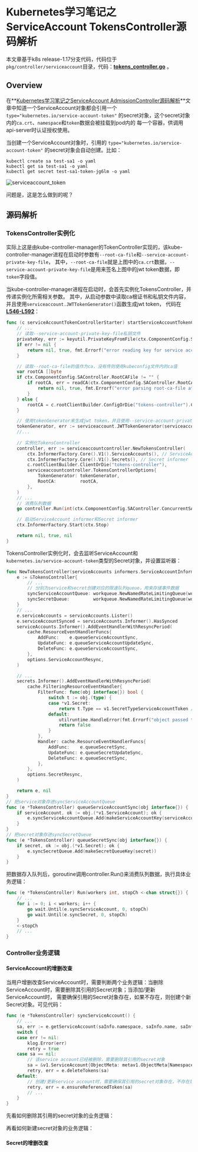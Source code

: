 

# Kubernetes学习笔记之ServiceAccount TokensController源码解析
本文章基于k8s release-1.17分支代码，代码位于`pkg/controller/serviceaccount`目录，代码：**[tokens_controller.go](https://github.com/kubernetes/kubernetes/blob/release-1.17/pkg/controller/serviceaccount/tokens_controller.go)** 。

## Overview
在**[Kubernetes学习笔记之ServiceAccount AdmissionController源码解析]()**文章中知道一个ServiceAccount对象都会引用一个
`type="kubernetes.io/service-account-token"` 的secret对象，这个secret对象内的`ca.crt`、`namespace`和`token`数据会被挂载到pod内的
每一个容器，供调用api-server时认证授权使用。

当创建一个ServiceAccount对象时，引用的 `type="kubernetes.io/service-account-token"` 的secret对象会自动创建。比如：
```shell
kubectl create sa test-sa1 -o yaml
kubectl get sa test-sa1 -o yaml
kubectl get secret test-sa1-token-jg6lm -o yaml
```

![serviceaccount_token](./imgs/serviceaccount_token.png)

问题是，这是怎么做到的呢？


## 源码解析

### TokensController实例化
实际上这是由kube-controller-manager的TokenController实现的，该kube-controller-manager进程在启动时参数有`--root-ca-file`和`--service-account-private-key-file`，
其中，`--root-ca-file`就是上图中的`ca.crt`数据，`--service-account-private-key-file`是用来签名上图中的jwt token数据，即`token`字段值。

当kube-controller-manager进程在启动时，会首先实例化TokensController，并传递实例化所需相关参数。
其中，从启动参数中读取ca根证书和私钥文件内容，并且使用`serviceaccount.JWTTokenGenerator()`函数生成jwt token，
代码在 **[L546-L592](https://github.com/kubernetes/kubernetes/blob/release-1.17/cmd/kube-controller-manager/app/controllermanager.go#L546-L592)**：
```go
func (c serviceAccountTokenControllerStarter) startServiceAccountTokenController(ctx ControllerContext) (http.Handler, bool, error) {
	// ...
	// 读取--service-account-private-key-file私钥文件
	privateKey, err := keyutil.PrivateKeyFromFile(ctx.ComponentConfig.SAController.ServiceAccountKeyFile)
	if err != nil {
		return nil, true, fmt.Errorf("error reading key for service account token controller: %v", err)
	}

	// 读取--root-ca-file的值作为ca，没有传则使用kubeconfig文件内的ca值
	var rootCA []byte
	if ctx.ComponentConfig.SAController.RootCAFile != "" {
		if rootCA, err = readCA(ctx.ComponentConfig.SAController.RootCAFile); err != nil {
			return nil, true, fmt.Errorf("error parsing root-ca-file at %s: %v", ctx.ComponentConfig.SAController.RootCAFile, err)
		}
	} else {
		rootCA = c.rootClientBuilder.ConfigOrDie("tokens-controller").CAData
	}

	// 使用tokenGenerator来生成jwt token，并且使用--service-account-private-key-file私钥来签名jwt token
	tokenGenerator, err := serviceaccount.JWTTokenGenerator(serviceaccount.LegacyIssuer, privateKey)
	//...
	
	// 实例化TokensController
	controller, err := serviceaccountcontroller.NewTokensController(
		ctx.InformerFactory.Core().V1().ServiceAccounts(), // ServiceAccount informer
		ctx.InformerFactory.Core().V1().Secrets(), // Secret informer
		c.rootClientBuilder.ClientOrDie("tokens-controller"),
		serviceaccountcontroller.TokensControllerOptions{
			TokenGenerator: tokenGenerator,
			RootCA:         rootCA,
		},
	)
	// ...
	// 消费队列数据
	go controller.Run(int(ctx.ComponentConfig.SAController.ConcurrentSATokenSyncs), ctx.Stop)

	// 启动ServiceAccount informer和Secret informer
	ctx.InformerFactory.Start(ctx.Stop)

	return nil, true, nil
}
```

TokensController实例化时，会去监听ServiceAccount和`kubernetes.io/service-account-token`类型的Secret对象，并设置监听器：
```go
func NewTokensController(serviceAccounts informers.ServiceAccountInformer, secrets informers.SecretInformer, cl clientset.Interface, options TokensControllerOptions) (*TokensController, error) {
    e := &TokensController{
        // ...
    	// 分别为service和secret创建对应的限速队列queue，用来存储事件数据
        syncServiceAccountQueue: workqueue.NewNamedRateLimitingQueue(workqueue.DefaultControllerRateLimiter(), "serviceaccount_tokens_service"),
        syncSecretQueue:         workqueue.NewNamedRateLimitingQueue(workqueue.DefaultControllerRateLimiter(), "serviceaccount_tokens_secret"),
    }
	// ...
	e.serviceAccounts = serviceAccounts.Lister()
	e.serviceAccountSynced = serviceAccounts.Informer().HasSynced
	serviceAccounts.Informer().AddEventHandlerWithResyncPeriod(
		cache.ResourceEventHandlerFuncs{
			AddFunc:    e.queueServiceAccountSync,
			UpdateFunc: e.queueServiceAccountUpdateSync,
			DeleteFunc: e.queueServiceAccountSync,
		},
		options.ServiceAccountResync,
	)

	// ...
	secrets.Informer().AddEventHandlerWithResyncPeriod(
		cache.FilteringResourceEventHandler{
			FilterFunc: func(obj interface{}) bool {
				switch t := obj.(type) {
				case *v1.Secret:
					return t.Type == v1.SecretTypeServiceAccountToken // 这里过滤出"kubernetes.io/service-account-token"类型的secret
				default:
					utilruntime.HandleError(fmt.Errorf("object passed to %T that is not expected: %T", e, obj))
					return false
				}
			},
			Handler: cache.ResourceEventHandlerFuncs{
				AddFunc:    e.queueSecretSync,
				UpdateFunc: e.queueSecretUpdateSync,
				DeleteFunc: e.queueSecretSync,
			},
		},
		options.SecretResync,
	)

	return e, nil
}
// 把service对象存进syncServiceAccountQueue
func (e *TokensController) queueServiceAccountSync(obj interface{}) {
    if serviceAccount, ok := obj.(*v1.ServiceAccount); ok {
        e.syncServiceAccountQueue.Add(makeServiceAccountKey(serviceAccount))
    }
}
// 把secret对象存进syncSecretQueue
func (e *TokensController) queueSecretSync(obj interface{}) {
    if secret, ok := obj.(*v1.Secret); ok {
        e.syncSecretQueue.Add(makeSecretQueueKey(secret))
    }
}
```

把数据存入队列后，goroutine调用controller.Run()来消费队列数据，执行具体业务逻辑：
```go
func (e *TokensController) Run(workers int, stopCh <-chan struct{}) {
	// ...
	for i := 0; i < workers; i++ {
		go wait.Until(e.syncServiceAccount, 0, stopCh)
		go wait.Until(e.syncSecret, 0, stopCh)
	}
	<-stopCh
	// ...
}
```

### Controller业务逻辑

#### ServiceAccount的增删改查
当用户增删改查ServiceAccount时，需要判断两个业务逻辑：当删除ServiceAccount时，需要删除其引用的Secret对象；当添加/更新ServiceAccount时，
需要确保引用的Secret对象存在，如果不存在，则创建个新Secret对象。可见代码：
```go
func (e *TokensController) syncServiceAccount() {
	// ...
	sa, err := e.getServiceAccount(saInfo.namespace, saInfo.name, saInfo.uid, false)
	switch {
	case err != nil:
		klog.Error(err)
		retry = true
	case sa == nil:
		// 该service account已经被删除，需要删除其引用的secret对象
		sa = &v1.ServiceAccount{ObjectMeta: metav1.ObjectMeta{Namespace: saInfo.namespace, Name: saInfo.name, UID: saInfo.uid}}
		retry, err = e.deleteTokens(sa)
	default:
		// 创建/更新service account时，需要确保其引用的secret对象存在，不存在则新建一个secret对象
		retry, err = e.ensureReferencedToken(sa)
		// ...
	}
}
```

先看如何删除其引用的secret对象的业务逻辑：



再看如何新建secret对象的业务逻辑：



#### Secret的增删改查



